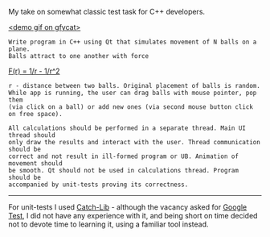 My take on somewhat classic test task for C++ developers.

 [\<demo gif on gfycat\>](https://gfycat.com/CraftySeriousGallinule) 

```
Write program in C++ using Qt that simulates movement of N balls on a plane.
Balls attract to one another with force
```

 [F(r) = 1/r - 1/r^2](http://www.wolframalpha.com/input/?i=1%2Fr+-+1%2Fr%5E2) 

```
r - distance between two balls. Original placement of balls is random.
While app is running, the user can drag balls with mouse pointer, pop them
(via click on a ball) or add new ones (via second mouse button click on free space).

All calculations should be performed in a separate thread. Main UI thread should
only draw the results and interact with the user. Thread communication should be
correct and not result in ill-formed program or UB. Animation of movement should
be smooth. Qt should not be used in calculations thread. Program should be
accompanied by unit-tests proving its correctness.
```
---

For unit-tests I used [Catch-Lib](http://github.com/philsquared/catch) - although the vacancy asked for [Google Test](https://github.com/google/googletest), I did not have any experience with it, and being short on time decided not to devote time to learning it, using a familiar tool instead.
